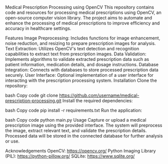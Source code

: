 Medical Prescription Processing using OpenCV
This repository contains code and resources for processing medical prescriptions using OpenCV, an open-source computer vision library. The project aims to automate and enhance the processing of medical prescriptions to improve efficiency and accuracy in healthcare settings.

Features
Image Preprocessing: Includes functions for image enhancement, noise reduction, and resizing to prepare prescription images for analysis.
Text Extraction: Utilizes OpenCV's text detection and recognition capabilities to extract text from prescription images.
Data Validation: Implements algorithms to validate extracted prescription data such as patient information, medication details, and dosage instructions.
Database Integration: Connects with databases to store processed prescription data securely.
User Interface: Optional implementation of a user interface for interacting with the prescription processing system.
Installation
Clone the repository:

bash
Copy code
git clone https://github.com/username/medical-prescription-processing.git
Install the required dependencies:

bash
Copy code
pip install -r requirements.txt
Run the application:

bash
Copy code
python main.py
Usage
Capture or upload a medical prescription image using the provided interface.
The system will preprocess the image, extract relevant text, and validate the prescription details.
Processed data will be stored in the connected database for further analysis or use.


Acknowledgements
OpenCV: https://opencv.org/
Python Imaging Library (PIL): https://python-pillow.org/
SQLite: https://www.sqlite.org/
